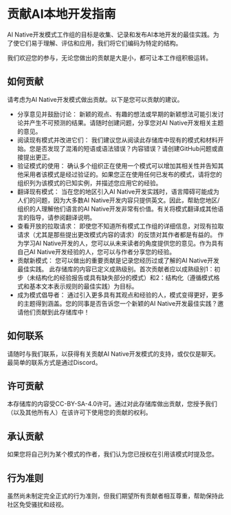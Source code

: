 # 贡献AI本地开发指南

AI Native开发模式工作组的目标是收集、记录和发布AI本地开发的最佳实践。为了使它们易于理解、评估和应用，我们将它们编码为特定的结构。

我们欢迎您的参与，无论您做出的贡献是大是小，都可让本工作组积极运转。

## 如何贡献

请考虑为AI Native开发模式做出贡献。以下是您可以贡献的建议。

* 分享意见并鼓励讨论：
  新颖的观点、有趣的想法或早期的新颖想法可能引发讨论并产生不可预测的结果。请随时创建问题，分享您对AI Native开发相关主题的意见。
* 阅读现有模式并改进它们：
  我们建议您从阅读此存储库中现有的模式和材料开始。您是否发现了混淆的短语或语法错误？内容错误？请创建GitHub问题或直接提出更正。
* 验证模式的使用：
  确认多个组织正在使用一个模式可以增加其相关性并告知其他采用者该模式是经过验证的。如果您正在使用任何已发布的模式，请将您的组织列为该模式的已知实例，并描述您应用它的经验。
* 翻译现有模式：
  当在您的地区引入AI Native开发实践时，语言障碍可能成为人们的问题，因为大多数AI Native开发内容只提供英文。因此，帮助您地区/组织的人理解他们语言的AI Native开发非常有价值。有关将模式翻译成其他语言的指导，请参阅翻译说明。
* 查看开放的拉取请求：
  即使您不知道所有模式工作组的详细信息，对现有拉取请求（尤其是那些提出更改模式内容的请求）的反馈对其作者都是有益的。 作为学习AI Native开发的人，您可以从未来读者的角度提供您的意见。作为具有自己AI Native开发经验的人，您可以与作者分享您的经验。
* 贡献新模式：
  您可以做出的重要贡献是记录您经历过或了解的AI Native开发最佳实践。
此存储库的内容已定义成熟级别。首次贡献者应以成熟级别1：初步（未结构化的经验报告或具有缺失部分的模式）和2：结构化（遵循模式格式和基本文本表示规则的最佳实践）为目标。
* 成为模式倡导者：
  通过引入更多具有其观点和经验的人，模式变得更好，更多的主题得到涵盖。您的同事是否告诉您一个新颖的AI Native开发最佳实践？邀请他们贡献到此存储库中！

## 如何联系

请随时与我们联系，以获得有关贡献AI Native开发模式的支持，或仅仅是聊天。
最简单的联系方式是通过Discord。

## 许可贡献

本存储库的内容受CC-BY-SA-4.0许可。通过对此存储库做出贡献，您授予我们（以及其他所有人）在该许可下使用您的贡献的权利。

## 承认贡献

如果您将自己列为某个模式的作者，我们认为您已授权在引用该模式时提及您。

## 行为准则

虽然尚未制定完全正式的行为准则，但我们期望所有贡献者相互尊重，帮助保持此社区免受骚扰和歧视。
